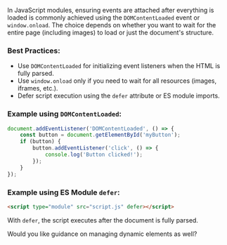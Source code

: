 In JavaScript modules, ensuring events are attached after everything is loaded is commonly achieved using the `DOMContentLoaded` event or `window.onload`. The choice depends on whether you want to wait for the entire page (including images) to load or just the document's structure.

### Best Practices:
- Use `DOMContentLoaded` for initializing event listeners when the HTML is fully parsed.
- Use `window.onload` only if you need to wait for all resources (images, iframes, etc.).
- Defer script execution using the `defer` attribute or ES module imports.

### Example using `DOMContentLoaded`:
```js
document.addEventListener('DOMContentLoaded', () => {
    const button = document.getElementById('myButton');
    if (button) {
        button.addEventListener('click', () => {
            console.log('Button clicked!');
        });
    }
});
```

### Example using ES Module `defer`:
```html
<script type="module" src="script.js" defer></script>
```
With `defer`, the script executes after the document is fully parsed.

Would you like guidance on managing dynamic elements as well?